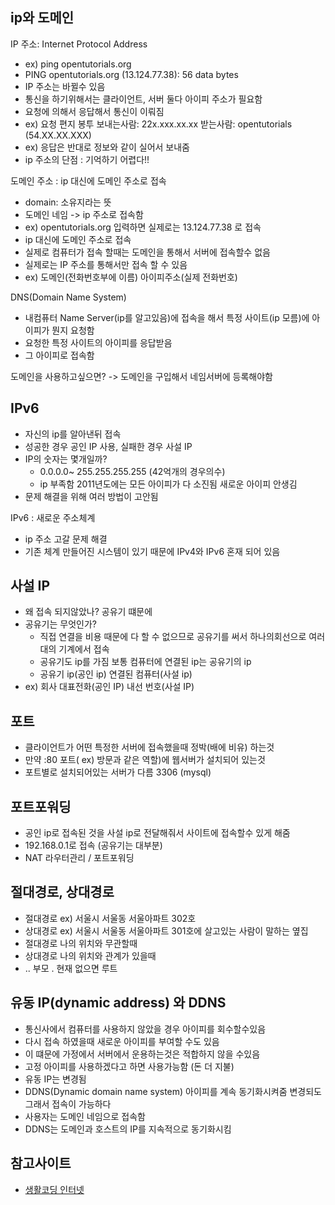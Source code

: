 ## ip와 도메인 
IP 주소: Internet Protocol Address 
- ex) ping opentutorials.org
- PING opentutorials.org (13.124.77.38): 56 data bytes
- IP 주소는 바뀔수 있음 
- 통신을 하기위해서는 클라이언트, 서버 둘다 아이피 주소가 필요함 
- 요청에 의해서 응답해서 통신이 이뤄짐 
- ex)  요청 편지 봉투 보내는사람: 22x.xxx.xx.xx 받는사람: opentutorials (54.XX.XX.XXX)
- ex)  응답은 반대로 정보와 같이 실어서 보내줌
- ip 주소의 단점 : 기억하기 어렵다!!

도메인 주소 : ip 대신에 도메인 주소로 접속
- domain: 소유지라는 뜻
- 도메인 네임 -> ip 주소로 접속함 
- ex) opentutorials.org  입력하면 실제로는 13.124.77.38 로 접속
- ip 대신에 도메인 주소로 접속
- 실제로 컴퓨터가 접속 할때는 도메인을 통해서 서버에 접속할수 없음
- 실제로는 IP 주소를 통해서만 접속 할 수 있음 
- ex) 도메인(전화번호부에 이름) 아이피주소(실제 전화번호)

DNS(Domain Name System)
- 내컴퓨터 Name Server(ip를 알고있음)에 접속을 해서 특정 사이트(ip 모름)에 아이피가 뭔지 요청함
- 요청한 특정 사이트의 아이피를 응답받음
- 그 아이피로 접속함 

도메인을 사용하고싶으면?
-> 도메인을 구입해서 네임서버에 등록해야함 

## IPv6
- 자신의 ip를 알아낸뒤 접속 
- 성공한 경우 공인 IP 사용, 실패한 경우 사설 IP
- IP의 숫자는 몇개일까? 
  - 0.0.0.0~ 255.255.255.255 (42억개의 경우의수)
  - ip 부족함 2011년도에는 모든 아이피가 다 소진됨 새로운 아이피 안생김
- 문제 해결을 위해 여러 방법이 고안됨   

IPv6 : 새로운 주소체계
- ip 주소 고갈 문제 해결 
- 기존 체계 만들어진 시스템이 있기 때문에 IPv4와 IPv6 혼재 되어 있음

## 사설 IP
- 왜 접속 되지않았나? 공유기 떄문에 
- 공유기는 무엇인가?
  - 직접 연결을 비용 때문에 다 할 수 없으므로 공유기를 써서 하나의회선으로 여러대의 기계에서 접속 
  - 공유기도 ip를 가짐 보통 컴퓨터에 연결된 ip는 공유기의 ip
  - 공유기 ip(공인 ip) 연결된 컴퓨터(사설 ip)
- ex) 회사 대표전화(공인 IP) 내선 번호(사설 IP)  

## 포트
- 클라이언트가 어떤 특정한 서버에 접속했을때 정박(배에 비유) 하는것
- 만약 :80 포트( ex) 방문과 같은 역할)에 웹서버가 설치되어 있는것
- 포트별로 설치되어있는 서버가 다름 3306 (mysql)

## 포트포워딩
- 공인 ip로 접속된 것을 사설 ip로 전달해줘서 사이트에 접속할수 있게 해줌
- 192.168.0.1로 접속 (공유기는 대부분)
- NAT 라우터관리 / 포트포워딩

## 절대경로, 상대경로
- 절대경로 ex) 서울시 서울동 서울아파트 302호
- 상대경로 ex) 서울시 서울동 서울아파트 301호에 살고있는 사람이 말하는 옆집
- 절대경로 나의 위치와 무관할때
- 상대경로 나의 위치와 관계가 있을때
- .. 부모 . 현재 없으면 루트 

## 유동 IP(dynamic address) 와 DDNS
- 통신사에서 컴퓨터를 사용하지 않았을 경우 아이피를 회수할수있음
- 다시 접속 하였을때 새로운 아이피를 부여할 수도 있음
- 이 떄문에 가정에서 서버에서 운용하는것은 적합하지 않을 수있음 
- 고정 아이피를 사용하겠다고 하면 사용가능함 (돈 더 지불)
- 유동 IP는 변경됨 
- DDNS(Dynamic domain name system) 아이피를 계속 동기화시켜줌 변경되도 그래서 접속이 가능하다
- 사용자는 도메인 네임으로 접속함
- DDNS는 도메인과 호스트의 IP를 지속적으로 동기화시킴 


## 참고사이트
  - [생활코딩 인터넷](https://opentutorials.org/course/1688/9483)
